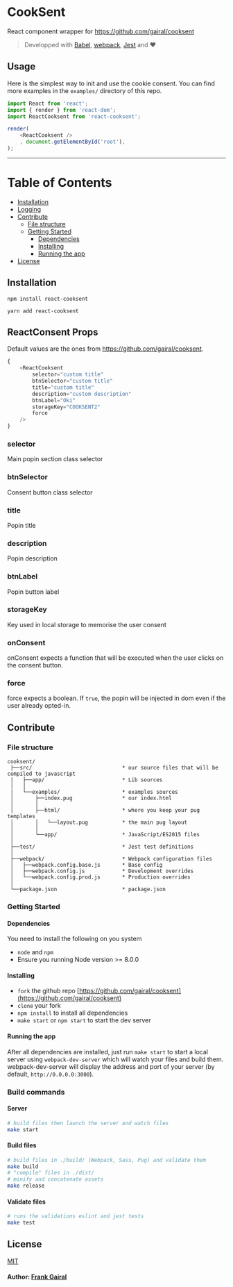 # CookSent

React component wrapper for https://github.com/gairal/cooksent

> Developped with [Babel](https://babeljs.io), [webpack](http://webpack.github.io), [Jest](https://facebook.github.io/jest/) and :heart:

## Usage
Here is the simplest way to init and use the cookie consent.
You can find more examples in the `examples/` directory of this repo.

``` js
import React from 'react';
import { render } from 'react-dom';
import ReactCooksent from 'react-cooksent';

render(
    <ReactCooksent />
    , document.getElementById('root'),
);
```

---

# Table of Contents
* [Installation](#installation)
* [Logging](#logging)
* [Contribute](#contribute)
    * [File structure](#file-structure)
    * [Getting Started](#getting-started)
        * [Dependencies](#dependencies)
        * [Installing](#installing)
        * [Running the app](#running-the-app)
* [License](#license)

## Installation
```
npm install react-cooksent
```
```
yarn add react-cooksent
```

## ReactConsent Props
Default values are the ones from https://github.com/gairal/cooksent.
``` js
{
    <ReactCooksent
        selector="custom title"
        btnSelector="custom title"
        title="custom title"
        description="custom description"
        btnLabel="Oki"
        storageKey="COOKSENT2"
        force
    />
}
```

### selector
Main popin section class selector

### btnSelector
Consent button class selector

### title
Popin title

### description
Popin description

### btnLabel
Popin button label

### storageKey
Key used in local storage to memorise the user consent

### onConsent
onConsent expects a function that will be executed when the user clicks on the consent button.

### force
force expects a boolean.
If `true`, the popin will be injected in dom even if the user already opted-in.

## Contribute
### File structure
```
cooksent/
 ├──src/                             * our source files that will be compiled to javascript
 |   ├──app/                         * Lib sources
 │   │
 |   └──examples/                    * examples sources
 │       ├──index.pug                * our index.html
 │       │
 │       ├──html/                    * where you keep your pug templates
 │       │   └──layout.pug           * the main pug layout
 │       │
 │       └──app/                     * JavaScript/ES2015 files
 │
 ├──test/                            * Jest test definitions
 │
 ├──webpack/                         * Webpack configuration files
 │   ├──webpack.config.base.js       * Base config
 │   ├──webpack.config.js            * Development overrides
 │   └──webpack.config.prod.js       * Production overrides
 │
 └──package.json                     * package.json
```
### Getting Started
#### Dependencies
You need to install the following on you system
* `node` and `npm`
* Ensure you running Node version >= 8.0.0

#### Installing
* `fork` the github repo [https://github.com/gairal/cooksent](https://github.com/gairal/cooksent)
* `clone` your fork
* `npm install` to install all dependencies
* `make start` or `npm start` to start the dev server

#### Running the app
After all dependencies are installed, just run `make start` to start a local server using `webpack-dev-server` which will watch your files and build them.
webpack-dev-server will display the address and port of your server (by default, `http://0.0.0.0:3000`).

### Build commands
#### Server
```bash
# build files then launch the server and watch files
make start
```
#### Build files
```bash
# build files in ./build/ (Webpack, Sass, Pug) and validate them
make build
# "compile" files in ./dist/
# minify and concatenate assets
make release
```
#### Validate files
```bash
# runs the validations eslint and jest tests
make test
```

## License
[MIT](/LICENSE.md)

#### Author: [Frank Gairal]

[Frank Gairal]: http://github.com/gairal
